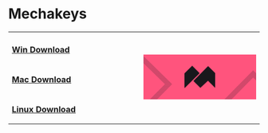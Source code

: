 # Mechakeys

<table>
  <tbody>
    <tr>
      <td width="250px"> 
        <h3>
          <a href="https://github.com/robolab-io/mechakeys-distro/releases/latest/download/MechaKeys-installer-win64.exe"> Win Download </a> <br> <br> <br>
          <a href="https://github.com/robolab-io/mechakeys-distro/releases/latest/download/MechaKeys-installer-darwin.dmg"> Mac Download </a> <br> <br> <br>
          <a href="https://github.com/robolab-io/mechakeys-distro/releases/latest/download/mechakeys.tar.gz"> Linux Download </a>
        </h3>
      </td>
      <td> 
        <img src="https://raw.githubusercontent.com/MechaKeys/.github/main/profilebanner.png">
        <!--<img src="https://repository-images.githubusercontent.com/500980528/5e595285-a2c0-42b4-93a7-83f801dbd9c2" height="350px">-->
      </td>
    </tr>
  </tbody>
</table>
